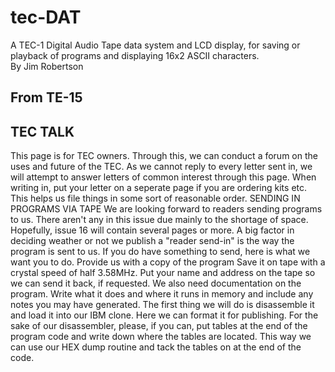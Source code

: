 # tec-DAT
A TEC-1 Digital Audio Tape data system and LCD display, for saving or playback of programs and displaying 16x2 ASCII characters.  
By Jim Robertson

## From TE-15

## TEC TALK
This page is for TEC owners. Through this, we can conduct a forum on the uses and future of the TEC. As we cannot reply to every letter sent in, we will attempt to answer letters of common interest through this page. When writing in, put your letter on a seperate page if you are ordering kits etc. This helps us file things in some sort of reasonable order. SENDING IN PROGRAMS VIA TAPE We are looking forward to readers sending programs to us. There aren't any in this issue due mainly to the shortage of space. Hopefully, issue 16 will contain several pages or more. A big factor in deciding weather or not we publish a "reader send-in" is the way the program is sent to us. If you do have something to send, here is what we want you to do. Provide us with a copy of the program Save it on tape with a crystal speed of half 3.58MHz. Put your name and address on the tape so we can send it back, if requested. We also need documentation on the program. Write what it does and where it runs in memory and include any notes you may have generated. The first thing we will do is disassemble it and load it into our IBM clone. Here we can format it for publishing. For the sake of our disassembler, please, if you can, put tables at the end of the program code and write down where the tables are located. This way we can use our HEX dump routine and tack the tables on at the end of the code.  

